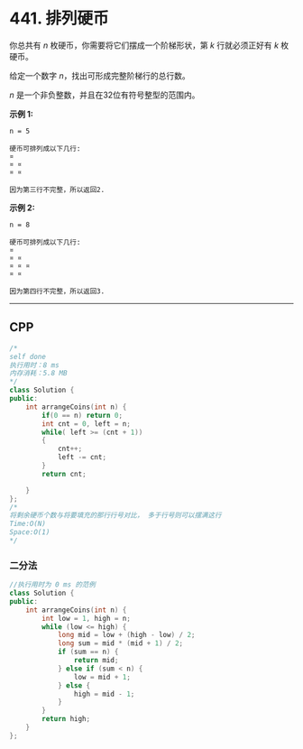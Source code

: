 # 441. 排列硬币

你总共有 *n* 枚硬币，你需要将它们摆成一个阶梯形状，第 *k* 行就必须正好有 *k* 枚硬币。

给定一个数字 *n*，找出可形成完整阶梯行的总行数。

*n* 是一个非负整数，并且在32位有符号整型的范围内。

**示例 1:**

```
n = 5

硬币可排列成以下几行:
¤
¤ ¤
¤ ¤

因为第三行不完整，所以返回2.
```

**示例 2:**

```
n = 8

硬币可排列成以下几行:
¤
¤ ¤
¤ ¤ ¤
¤ ¤

因为第四行不完整，所以返回3.
```

***

## CPP

```cpp
/*
self done
执行用时：8 ms
内存消耗：5.8 MB
*/
class Solution {
public:
    int arrangeCoins(int n) {
        if(0 == n) return 0;
        int cnt = 0, left = n;
        while( left >= (cnt + 1))
        {
            cnt++;
            left -= cnt;
        }
        return cnt;

    }
};
/*
将剩余硬币个数与将要填充的那行行号对比， 多于行号则可以摆满这行
Time:O(N)
Space:O(1)
*/
```



### 二分法

```cpp
//执行用时为 0 ms 的范例
class Solution {
public:
    int arrangeCoins(int n) {
        int low = 1, high = n;
        while (low <= high) {
            long mid = low + (high - low) / 2;
            long sum = mid * (mid + 1) / 2;
            if (sum == n) {
                return mid;
            } else if (sum < n) {
                low = mid + 1;
            } else {
                high = mid - 1;
            }
        }
        return high;
    }
};
```

